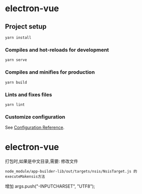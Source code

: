 # electron-vue

## Project setup
```
yarn install
```

### Compiles and hot-reloads for development
```
yarn serve
```

### Compiles and minifies for production
```
yarn build
```

### Lints and fixes files
```
yarn lint
```

### Customize configuration
See [Configuration Reference](https://cli.vuejs.org/config/).
# electron-vue

打包时,如果是中文目录,需要: 
  修改文件
  ```
  node_module/app-builder-lib/out/targets/nsis/NsisTarget.js 的 executeMakensis方法
  ```
  增加   args.push("-INPUTCHARSET", "UTF8");
  ```
